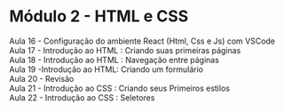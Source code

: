 <h1> Módulo 2 - HTML e CSS </h1>
Aula 16 - Configuração do ambiente React (Html, Css e Js) com VSCode
<br>
Aula 17 - Introdução ao HTML : Criando suas primeiras páginas
<br>
Aula 18 - Introdução ao HTML : Navegação entre páginas
<br>
Aula 19 -Introdução ao HTML: Criando um formulário
<br>
Aula 20 - Revisão
<br>
Aula 21 - Introdução ao CSS : Criando seus Primeiros estilos
<br>
Aula 22 - Introdução ao CSS : Seletores
<br>
